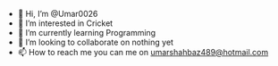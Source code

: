 - 👋 Hi, I’m @Umar0026
- 👀 I’m interested in Cricket
- 🌱 I’m currently learning Programming
- 💞️ I’m looking to collaborate on nothing yet
- 📫 How to reach me you can me on umarshahbaz489@hotmail.com

<!---
Umar0026/Umar0026 is a ✨ special ✨ repository because its `README.md` (this file) appears on your GitHub profile.
You can click the Preview link to take a look at your changes.
--->
